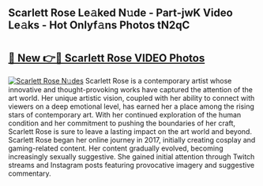 ## Scarlett Rose Le𝚊ked N𝚞de - Part-jwK Video Le𝚊ks - Hot Onlyf𝚊ns Photos tN2qC

# <h2><a href="http://ab42738.deff.icu/?id=Scarlett+Rose">🔗 New 👉🔴 Scarlett Rose VIDEO Photos</a></h2>

[![Scarlett Rose N𝚞des](https://i.imgur.com/rIISA9y.gif)](http://ab42738.deff.icu/?id=Scarlett+Rose)
Scarlett Rose is a contemporary artist whose innovative and thought-provoking works have captured the attention of the art world. Her unique artistic vision, coupled with her ability to connect with viewers on a deep emotional level, has earned her a place among the rising stars of contemporary art. With her continued exploration of the human condition and her commitment to pushing the boundaries of her craft, Scarlett Rose is sure to leave a lasting impact on the art world and beyond. Scarlett Rose began her online journey in 2017, initially creating cosplay and gaming-related content. Her content gradually evolved, becoming increasingly sexually suggestive. She gained initial attention through Twitch streams and Instagram posts featuring provocative imagery and suggestive commentary.
